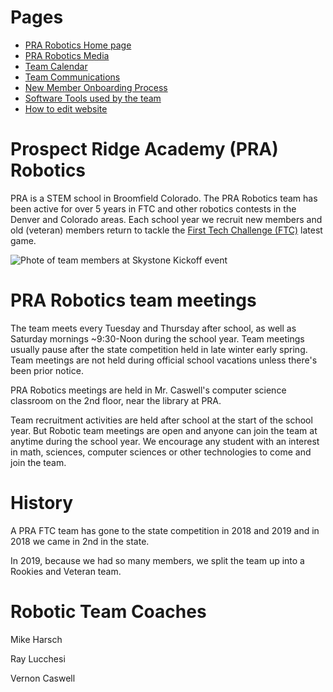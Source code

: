 # Pages
* [PRA Robotics Home page](/)
* [PRA Robotics Media](/Media)
* [Team Calendar](/Calendar)
* [Team Communications](/communications)
* [New Member Onboarding Process](/onboarding)
* [Software Tools used by the team](/software_tools)
* [How to edit website](/how_to_edit_website)

# Prospect Ridge Academy (PRA) Robotics
PRA is a STEM school in Broomfield Colorado.  The PRA Robotics team has been active for over 5 years in FTC and other robotics contests in the Denver and Colorado areas. Each school year we recruit new members and old (veteran) members return to tackle the [First Tech Challenge (FTC)](https://www.firstinspires.org/robotics/ftc) latest game.

![Phote of team members at Skystone Kickoff event](/images/IMG_0144.HEIC)

# PRA Robotics team meetings
The team meets every Tuesday and Thursday after school, as well as Saturday mornings ~9:30-Noon during the school year. Team meetings usually pause after the state competition held in late winter early spring. Team meetings are not held during official school vacations unless there's been prior notice.   

PRA Robotics meetings are held in Mr. Caswell's computer science classroom on the 2nd floor, near the library at PRA.

Team recruitment activities are held after school at the start of the school year. But Robotic team meetings are open and anyone can join the team at anytime during the school year. We encourage any student with an interest in math, sciences, computer sciences or other technologies to come and join the team.

# History
A PRA FTC team has gone to the state competition in 2018 and 2019 and in 2018 we came in 2nd in the state.

In 2019, because we had so many members, we split the team up into a Rookies and Veteran team. 

# Robotic Team Coaches
Mike Harsch

Ray Lucchesi

Vernon Caswell
